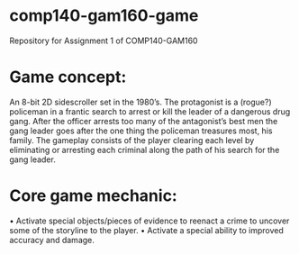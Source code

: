 # comp140-gam160-game
Repository for Assignment 1 of COMP140-GAM160

# Game concept:
An 8-bit 2D sidescroller set in the 1980’s. The protagonist is a (rogue?) policeman in a frantic search to arrest or kill the leader of a dangerous drug gang. After the officer arrests too many of the antagonist’s best men the gang leader goes after the one thing the policeman treasures most, his family. The gameplay consists of the player clearing each level by eliminating or arresting each criminal along the path of his search for the gang leader. 

# Core game mechanic:
•	Activate special objects/pieces of evidence to reenact a crime to uncover some of the storyline to the player.
•	Activate a special ability to improved accuracy and damage. 
